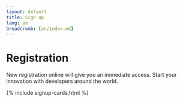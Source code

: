 ```yaml
---
layout: default
title: Sign up
lang: en
breadcrumb: [en/index.md]
---
```


# Registration

New registration online will give you an immediate access.
Start your innovation with developers around the world.

{% include signup-cards.html %}
